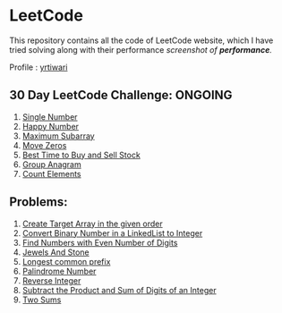 # LeetCode 
<ap>This repository contains all the code of LeetCode website, which I have tried solving along with their performance <i>screenshot of <b>performance</b>.</i></p>
<p>Profile : <a href = "https://leetcode.com/yrtiwari/">yrtiwari</a></p>



## 30 Day LeetCode Challenge: ONGOING

<ol>
  
  <li><a href="https://github.com/YashRTiwari/LeetCode/blob/master/LeetCode/src/LC30DayChallenge/day1/">Single Number</a></li>
    <li><a href="https://github.com/YashRTiwari/LeetCode/blob/master/LeetCode/src/LC30DayChallenge/day2/">Happy Number</a></li>
    <li><a href="https://github.com/YashRTiwari/LeetCode/blob/master/LeetCode/src/LC30DayChallenge/day3/">Maximum Subarray</a></li>
   <li><a href="https://github.com/YashRTiwari/LeetCode/blob/master/LeetCode/src/LC30DayChallenge/day4/">Move Zeros</a></li>
     <li><a href="https://github.com/YashRTiwari/LeetCode/blob/master/LeetCode/src/LC30DayChallenge/day5/">Best Time to Buy and Sell Stock</a></li>
   <li><a href="https://github.com/YashRTiwari/LeetCode/blob/master/LeetCode/src/LC30DayChallenge/day6/">Group Anagram</a></li>
   <li><a href="https://github.com/YashRTiwari/LeetCode/blob/master/LeetCode/src/LC30DayChallenge/day7/">Count Elements</a></li>

</ol>

## Problems:

<ol>
  
  <li><a href="https://github.com/YashRTiwari/LeetCode/tree/master/LeetCode/src/createtargetarrayinthegivenorder" target="_blank">Create Target Array in the given order</a></li>
  <li><a href="https://github.com/YashRTiwari/LeetCode/tree/master/LeetCode/src/convertbinarynumber_in_al_inkedlist_to_integer" target="_blank">Convert Binary Number in a LinkedList to Integer</a></li>
  <li><a href="https://github.com/YashRTiwari/LeetCode/tree/master/LeetCode/src/FindNumberswithEvenNumberofDigits" target="_blank">Find Numbers with Even Number of Digits</a></li>
  <li><a href="https://github.com/YashRTiwari/LeetCode/tree/master/LeetCode/src/JewelsAndStone" target="_blank">Jewels And Stone</a></li>
  <li><a href="https://github.com/YashRTiwari/LeetCode/tree/master/LeetCode/src/LongestCommonPRefix" target="_blank">Longest common prefix</a></li>
  <li><a href="https://github.com/YashRTiwari/LeetCode/tree/master/LeetCode/src/PalindromeNumber" target="_blank">Palindrome Number</a></li>
  <li><a href="https://github.com/YashRTiwari/LeetCode/tree/master/LeetCode/src/ReverseInteger" target="_blank">Reverse Integer</a></li>
  <li><a href="https://github.com/YashRTiwari/LeetCode/tree/master/LeetCode/src/SubtracttheProductandSumofDigitsofanInteger" target="_blank">Subtract the Product and Sum of Digits of an Integer</a></li>
  <li><a href="https://github.com/YashRTiwari/LeetCode/tree/master/LeetCode/src/TwoSums" target="_blank">Two Sums</a></li>

 </ol>

